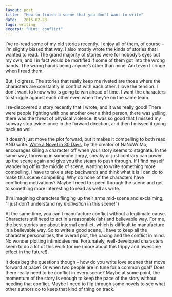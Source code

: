 ```yaml
---
layout: post
title:  "How to finish a scene that you don't want to write"
date:   2016-02-28
tags: writing
excerpt: "Hint: conflict"
---
```



I’ve re-read some of my old stories recently. I enjoy all of them, of course –
I’m slightly biased that way.  I also mostly wrote the kinds of stories that I
wanted to read. The grand majority of stories were for nobody’s eyes but my own,
and I in fact would be mortified if some of them got into the wrong hands. The
wrong hands being anyone’s other than mine. And even I cringe when I read them.

But, I digress. The stories that really keep me riveted are those where the
characters are constantly in conflict with each other. I love the tension. I
don’t want to know who is going to win ahead of time. I want the characters to
struggle against each other even when they’re on the same team.

I re-discovered a story recently that I wrote, and it was really good! There
were people fighting with one another over a third person, there was yelling,
there was the threat of physical violence. It was so good that I missed my
subway stop twice: once in the forward direction, and then I missed it going
back as well.

It doesn’t just move the plot forward, but it makes it compelling to both read
AND write. [Write a Novel in 30
Days](https://www.amazon.com/Write-Novel-Days-Sara-McGrath/dp/0615182364), by the
creator of NaNoWriMo, encourages
killing a character off when your story seems to stagnate. In the same way,
throwing in someone angry, sneaky or just contrary can power up the scene again
and give you the steam to push through. If I find myself wandering off in the
middle of scene, wanting to write something more compelling, I have to take a
step backwards and think what it is I can do to make this scene compelling. Why
do none of the characters have conflicting motivations? Maybe I need to speed
through the scene and get to something more interesting to read as well as
write.

(I’m imagining characters flinging up their arms mid-scene and exclaiming, “I
just don’t understand my *motivation* in this scene!”)

At the same time, you can’t manufacture conflict without a legitimate cause.
Characters still need to act in a reasonable(ish) and believable way. For me,
the best stories are about internal conflict, which is difficult to manufacture
in a believable way. So to write a good scene, I have to keep all the character
personalities, the overall plot, the pacing and the conflict in mind. No wonder
plotting intimidates me. Fortunately, well-developed characters seem to do a lot
of this work for me (more about this trippy and awesome effect in the future!).

It does beg the questions though – how do you write love scenes that move
forward at pace? Or when two people are in tune for a common goal? Does there
really need to be conflict in every scene? Maybe at some point, the momentum of
the story is enough to keep the pace of the story without needing that conflict.
Maybe I need to flip through some novels to see what other authors do to keep
that kind of thing on track.

